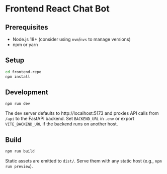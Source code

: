 # Frontend React Chat Bot

## Prerequisites

- Node.js 18+ (consider using `nvm`/`nvs` to manage versions)
- npm or yarn

## Setup

```bash
cd frontend-repo
npm install
```

## Development

```bash
npm run dev
```

The dev server defaults to http://localhost:5173 and proxies API calls from `/api` to the FastAPI backend. Set `BACKEND_URL` in `.env` or export `VITE_BACKEND_URL` if the backend runs on another host.

## Build

```bash
npm run build
```

Static assets are emitted to `dist/`. Serve them with any static host (e.g., `npm run preview`).
